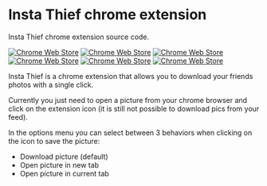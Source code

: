# Insta Thief chrome extension
Insta Thief chrome extension source code.

[![Chrome Web Store](https://img.shields.io/chrome-web-store/v/hkgmllkjmlmliafknhddoekpjhlhonpm.svg?style=plastic)](https://chrome.google.com/webstore/detail/insta-thief-dev/hkgmllkjmlmliafknhddoekpjhlhonpm)
[![Chrome Web Store](https://img.shields.io/chrome-web-store/price/hkgmllkjmlmliafknhddoekpjhlhonpm.svg?style=plastic)](https://chrome.google.com/webstore/detail/insta-thief-dev/hkgmllkjmlmliafknhddoekpjhlhonpm)
[![Chrome Web Store](https://img.shields.io/chrome-web-store/d/hkgmllkjmlmliafknhddoekpjhlhonpm.svg?style=plastic)](https://chrome.google.com/webstore/detail/insta-thief-dev/hkgmllkjmlmliafknhddoekpjhlhonpm)
[![Chrome Web Store](https://img.shields.io/chrome-web-store/rating/hkgmllkjmlmliafknhddoekpjhlhonpm.svg?style=plastic)](https://chrome.google.com/webstore/detail/insta-thief-dev/hkgmllkjmlmliafknhddoekpjhlhonpm)
[![Chrome Web Store](https://img.shields.io/chrome-web-store/stars/hkgmllkjmlmliafknhddoekpjhlhonpm.svg?style=plastic)](https://chrome.google.com/webstore/detail/insta-thief-dev/hkgmllkjmlmliafknhddoekpjhlhonpm)
[![Chrome Web Store](https://img.shields.io/chrome-web-store/rating-count/hkgmllkjmlmliafknhddoekpjhlhonpm.svg?style=plastic)](https://chrome.google.com/webstore/detail/insta-thief-dev/hkgmllkjmlmliafknhddoekpjhlhonpm)

Insta Thief is a chrome extension that allows you to download your friends photos with a single click.

Currently you just need to open a picture from your chrome browser and click on the extension icon (it is still not possible to download pics from your feed).

In the options menu you can select between 3 behaviors when clicking on the icon to save the picture:

* Download picture (default)
* Open picture in new tab
* Open picture in current tab
